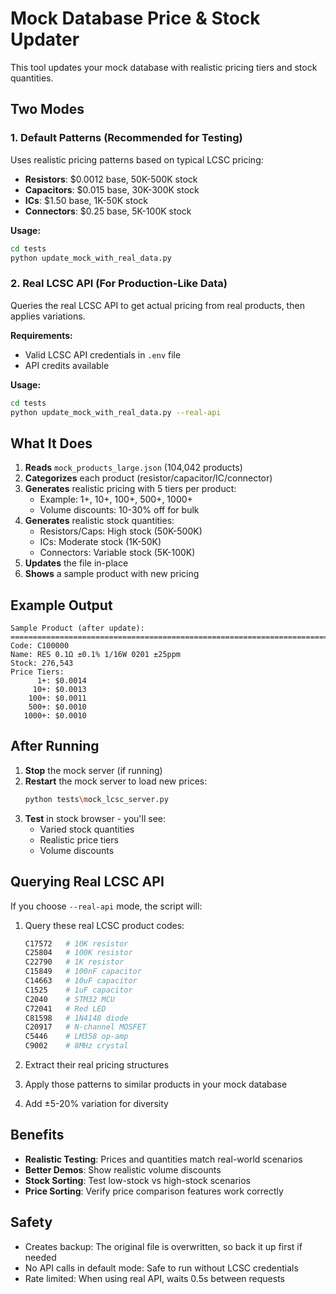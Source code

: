# Mock Database Price & Stock Updater

This tool updates your mock database with realistic pricing tiers and stock quantities.

## Two Modes

### 1. Default Patterns (Recommended for Testing)
Uses realistic pricing patterns based on typical LCSC pricing:
- **Resistors**: $0.0012 base, 50K-500K stock
- **Capacitors**: $0.015 base, 30K-300K stock  
- **ICs**: $1.50 base, 1K-50K stock
- **Connectors**: $0.25 base, 5K-100K stock

**Usage:**
```bash
cd tests
python update_mock_with_real_data.py
```

### 2. Real LCSC API (For Production-Like Data)
Queries the real LCSC API to get actual pricing from real products, then applies variations.

**Requirements:**
- Valid LCSC API credentials in `.env` file
- API credits available

**Usage:**
```bash
cd tests
python update_mock_with_real_data.py --real-api
```

## What It Does

1. **Reads** `mock_products_large.json` (104,042 products)
2. **Categorizes** each product (resistor/capacitor/IC/connector)
3. **Generates** realistic pricing with 5 tiers per product:
   - Example: 1+, 10+, 100+, 500+, 1000+
   - Volume discounts: 10-30% off for bulk
4. **Generates** realistic stock quantities:
   - Resistors/Caps: High stock (50K-500K)
   - ICs: Moderate stock (1K-50K)
   - Connectors: Variable stock (5K-100K)
5. **Updates** the file in-place
6. **Shows** a sample product with new pricing

## Example Output

```
Sample Product (after update):
================================================================================
Code: C100000
Name: RES 0.1Ω ±0.1% 1/16W 0201 ±25ppm
Stock: 276,543
Price Tiers:
      1+: $0.0014
     10+: $0.0013
    100+: $0.0011
    500+: $0.0010
   1000+: $0.0010
```

## After Running

1. **Stop** the mock server (if running)
2. **Restart** the mock server to load new prices:
   ```bash
   python tests\mock_lcsc_server.py
   ```
3. **Test** in stock browser - you'll see:
   - Varied stock quantities
   - Realistic price tiers
   - Volume discounts

## Querying Real LCSC API

If you choose `--real-api` mode, the script will:

1. Query these real LCSC product codes:
   ```python
   C17572   # 10K resistor
   C25804   # 100K resistor
   C22790   # 1K resistor
   C15849   # 100nF capacitor
   C14663   # 10uF capacitor
   C1525    # 1uF capacitor
   C2040    # STM32 MCU
   C72041   # Red LED
   C81598   # 1N4148 diode
   C20917   # N-channel MOSFET
   C5446    # LM358 op-amp
   C9002    # 8MHz crystal
   ```

2. Extract their real pricing structures
3. Apply those patterns to similar products in your mock database
4. Add ±5-20% variation for diversity

## Benefits

- **Realistic Testing**: Prices and quantities match real-world scenarios
- **Better Demos**: Show realistic volume discounts
- **Stock Sorting**: Test low-stock vs high-stock scenarios
- **Price Sorting**: Verify price comparison features work correctly

## Safety

- Creates backup: The original file is overwritten, so back it up first if needed
- No API calls in default mode: Safe to run without LCSC credentials
- Rate limited: When using real API, waits 0.5s between requests
